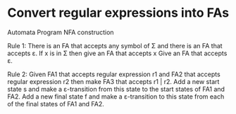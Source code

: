 # Convert regular expressions into FAs
Automata Program NFA construction


Rule 1: There is an FA that accepts any symbol of Σ  and there is an FA that accepts ε.
If x is in Σ then give an FA that accepts x
Give an FA that accepts ε.

Rule 2: Given FA1 that accepts regular expression r1 and FA2 that accepts regular expression r2 then make FA3 that accepts r1 | r2. 
Add a new start state s and make a ε-transition from this state to the start states of FA1 and FA2. 
Add a new final state f and make a ε-transition to this state from each of the final states of FA1 and FA2.
